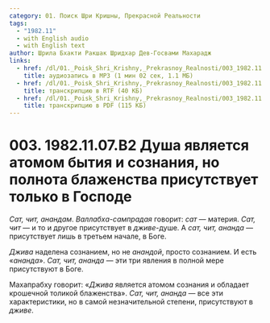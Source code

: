 ```yaml
---
category: 01. Поиск Шри Кришны, Прекрасной Реальности
tags:
  - "1982.11"
  - with English audio
  - with English text
author: Шрила Бхакти Ракшак Шридхар Дев-Госвами Махарадж
links:
  - href: /dl/01._Poisk_Shri_Krishny,_Prekrasnoy_Realnosti/003_1982.11.07.B2_SridharMj_Dusha_javljaetsja_atomom_bytija_i_soznanija_no_polnota_blazhenstva_prisutstvuet_tolko_v_Gospode.mp3
    title: аудиозапись в MP3 (1 мин 02 сек, 1.1 МБ)
  - href: /dl/01._Poisk_Shri_Krishny,_Prekrasnoy_Realnosti/003_1982.11.07.B2_SridharMj_Dusha_javljaetsja_atomom_bytija_i_soznanija_no_polnota_blazhenstva_prisutstvuet_tolko_v_Gospode.rtf
    title: транскрипцию в RTF (40 КБ)
  - href: /dl/01._Poisk_Shri_Krishny,_Prekrasnoy_Realnosti/003_1982.11.07.B2_SridharMj_Dusha_javljaetsja_atomom_bytija_i_soznanija_no_polnota_blazhenstva_prisutstvuet_tolko_v_Gospode.pdf
    title: транскрипцию в PDF (115 КБ)
---
```


# 003. 1982.11.07.B2 Душа является атомом бытия и сознания, но полнота блаженства присутствует только в Господе

*Сат, чит, анандам*. *Валлабха-сампрадая* говорит: *сат* — материя. *Сат, чит* — и то и другое присутствует в *дживе*-душе. А *сат, чит, ананда* — присутствует лишь в третьем начале, в Боге.

*Джива* наделена сознанием, но не *анандой*, просто сознанием. И есть «*ананда*». *Сат, чит, ананда* — эти три явления в полной мере присутствуют в Боге.

Махапрабху говорит: «*Джива* является атомом сознания и обладает крошечной толикой блаженства». *Сат, чит, ананда* — все эти характеристики, но в самой незначительной степени, присутствуют в *дживе*.

